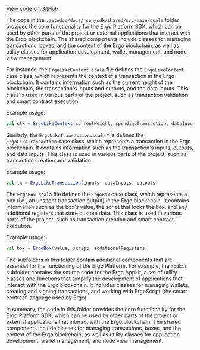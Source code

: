 [View code on GitHub](sigmastate-interpreterhttps://github.com/ScorexFoundation/sigmastate-interpreter/.autodoc/docs/json/sdk/shared/src/main)

The code in the `.autodoc/docs/json/sdk/shared/src/main/scala` folder provides the core functionality for the Ergo Platform SDK, which can be used by other parts of the project or external applications that interact with the Ergo blockchain. The shared components include classes for managing transactions, boxes, and the context of the Ergo blockchain, as well as utility classes for application development, wallet management, and node view management.

For instance, the `ErgoLikeContext.scala` file defines the `ErgoLikeContext` case class, which represents the context of a transaction in the Ergo blockchain. It contains information such as the current height of the blockchain, the transaction's inputs and outputs, and the data inputs. This class is used in various parts of the project, such as transaction validation and smart contract execution.

Example usage:

```scala
val ctx = ErgoLikeContext(currentHeight, spendingTransaction, dataInputs)
```

Similarly, the `ErgoLikeTransaction.scala` file defines the `ErgoLikeTransaction` case class, which represents a transaction in the Ergo blockchain. It contains information such as the transaction's inputs, outputs, and data inputs. This class is used in various parts of the project, such as transaction creation and validation.

Example usage:

```scala
val tx = ErgoLikeTransaction(inputs, dataInputs, outputs)
```

The `ErgoBox.scala` file defines the `ErgoBox` case class, which represents a box (i.e., an unspent transaction output) in the Ergo blockchain. It contains information such as the box's value, the script that locks the box, and any additional registers that store custom data. This class is used in various parts of the project, such as transaction creation and smart contract execution.

Example usage:

```scala
val box = ErgoBox(value, script, additionalRegisters)
```

The subfolders in this folder contain additional components that are essential for the functioning of the Ergo Platform. For example, the `appkit` subfolder contains the source code for the Ergo Appkit, a set of utility classes and functions that simplify the development of applications that interact with the Ergo blockchain. It includes classes for managing wallets, creating and signing transactions, and working with ErgoScript (the smart contract language used by Ergo).

In summary, the code in this folder provides the core functionality for the Ergo Platform SDK, which can be used by other parts of the project or external applications that interact with the Ergo blockchain. The shared components include classes for managing transactions, boxes, and the context of the Ergo blockchain, as well as utility classes for application development, wallet management, and node view management.

